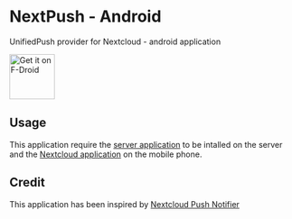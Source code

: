 # NextPush - Android
UnifiedPush provider for Nextcloud - android application 

[<img src="https://fdroid.gitlab.io/artwork/badge/get-it-on.png"
     alt="Get it on F-Droid"
     height="80">](https://f-droid.org/packages/org.unifiedpush.distributor.nextpush/)

## Usage
This application require the [server application](https://github.com/UP-NextPush/server-app) to be intalled on the server and the [Nextcloud application](https://apps.nextcloud.com/apps/android_nextcloud_app) on the mobile phone.

## Credit
This application has been inspired by [Nextcloud Push Notifier](https://gitlab.com/Nextcloud-Push/nextcloud-push-notifier)
